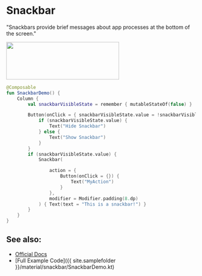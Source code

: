 <!---
This is the API of version 1.0.1
-->
# Snackbar

"Snackbars provide brief messages about app processes at the bottom of the screen."
    
<p align="left">
  <img src ="{{ site.images }}/material/snackbar/snackbarDemo.png" height=100 width=300 />
</p>


```kotlin
@Composable
fun SnackbarDemo() {
    Column {
        val snackbarVisibleState = remember { mutableStateOf(false) }

        Button(onClick = { snackbarVisibleState.value = !snackbarVisibleState.value }) {
            if (snackbarVisibleState.value) {
                Text("Hide Snackbar")
            } else {
                Text("Show Snackbar")
            }
        }
        if (snackbarVisibleState.value) {
            Snackbar(

                action = {
                    Button(onClick = {}) {
                        Text("MyAction")
                    }
                },
                modifier = Modifier.padding(8.dp)
            ) { Text(text = "This is a snackbar!") }
        }
    }
}
```


## See also:
* [Official Docs](https://developer.android.com/reference/kotlin/androidx/compose/material/package-summary#snackbar)
* [Full Example Code]({{ site.samplefolder }}/material/snackbar/SnackbarDemo.kt)
